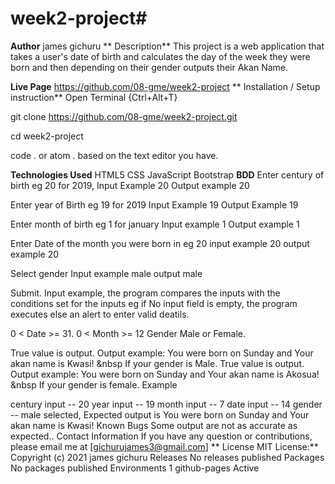 # week2-project# 
**Author**
james gichuru 
**
Description**
This project is a web application that takes a user's date of birth  and calculates the day of the week they were born and then depending on their gender outputs their Akan Name.




**Live Page**
https://github.com/08-gme/week2-project
**
Installation / Setup instruction**
Open Terminal {Ctrl+Alt+T}

git clone https://github.com/08-gme/week2-project.git

cd week2-project 

code . or atom . based on the text editor you have.

**Technologies Used**
HTML5
CSS
JavaScript
Bootstrap
**BDD**
Enter century of birth eg 20 for 2019, Input Example 20 Output example 20

Enter year of Birth eg 19 for 2019 Input Example 19 Output Example 19

Enter month of birth eg 1 for january Input example 1 Output example 1

Enter Date of the month you were born in eg 20 input example 20 output example 20

Select gender Input example male output male

Submit. Input example, the program compares the inputs with the conditions set for the inputs eg if No input field is empty, the program executes else an alert to enter valid deatils.

0 < Date >= 31.
0 < Month >= 12
Gender Male or Female.

True value is output. Output example: You were born on Sunday and Your akan name is Kwasi! &nbsp If your gender is Male.
True value is output. Output example: You were born on Sunday and Your akan name is Akosua! &nbsp If your gender is female.
Example

century input -- 20
year input -- 19
month input -- 7
date input -- 14
gender -- male selected, Expected output is You were born on Sunday and Your akan name is Kwasi!
Known Bugs
Some output are not as accurate as expected..
Contact Information
If you have any question or contributions, please email me at [gichurujames3@gmail.com]
**
License
MIT License:**
Copyright (c) 2021 james gichuru 
Releases
No releases published
Packages
No packages published
Environments 1
 github-pages Active
